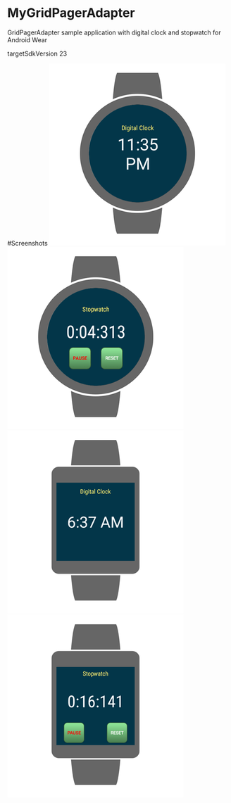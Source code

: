 # MyGridPagerAdapter
GridPagerAdapter sample application with digital clock and stopwatch for Android Wear

targetSdkVersion 23

#Screenshots
![](https://raw.githubusercontent.com/altoroid/MyGridPagerAdapter/master/screenshots/DigitalClockRound_framed.png)
![](https://raw.githubusercontent.com/altoroid/MyGridPagerAdapter/master/screenshots/StopwatchRound_framed.png)
![](https://raw.githubusercontent.com/altoroid/MyGridPagerAdapter/master/screenshots/DigitalClockSquare_framed.png)
![](https://raw.githubusercontent.com/altoroid/MyGridPagerAdapter/master/screenshots/StopwatchSquare_framed.png)
